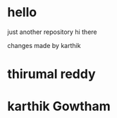 # hello
just another repository
hi there

changes made by karthik
# thirumal reddy
# karthik Gowtham
